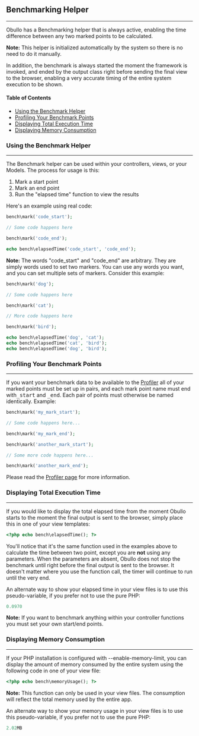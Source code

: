 ## Benchmarking Helper

------

Obullo has a Benchmarking helper that is always active, enabling the time difference between any two marked points to be calculated.

**Note:** This helper is initialized automatically by the system so there is no need to do it manually.

In addition, the benchmark is always started the moment the framework is invoked, and ended by the output class right before sending the final view to the browser, enabling a very accurate timing of the entire system execution to be shown.

#### Table of Contents

<ul>
    <li><a href="#using-the-benchmark-helper">Using the Benchmark Helper</a></li>
    <li><a href="#profiling-your-benchmark-points">Profiling Your Benchmark Points</a></li>
    <li><a href="#displaying-total-execution-time">Displaying Total Execution Time</a></li>
    <li><a href="#displaying-memory-consumption">Displaying Memory Consumption</a></li>
</ul>

### Using the Benchmark Helper <a name="using-the-benchmark-helper"></a>

------

The Benchmark helper can be used within your controllers, views, or your Models. The process for usage is this:

<ol>
   <li>Mark a start point</li>
   <li>Mark an end point</li>
   <li>Run the "elapsed time" function to view the results</li>
</ol>

Here's an example using real code:

```php
bench\mark('code_start');

// Some code happens here

bench\mark('code_end');

echo bench\elapsedTime('code_start', 'code_end');
```

**Note:** The words "code_start" and "code_end" are arbitrary. They are simply words used to set two markers. You can use any words you want, and you can set multiple sets of markers. Consider this example:

```php
bench\mark('dog');

// Some code happens here

bench\mark('cat');

// More code happens here

bench\mark('bird');

echo bench\elapsedTime('dog', 'cat');
echo bench\elapsedTime('cat', 'bird');
echo bench\elapsedTime('dog', 'bird');
```

### Profiling Your Benchmark Points <a name="profiling-your-benchmark-points"></a>

------

If you want your benchmark data to be available to the [Profiler](/docs/advanced/profiling-your-application) all of your marked points must be set up in pairs, and each mark point name must end with<kbd>_start</kbd> and <kbd>_end</kbd>. Each pair of points must otherwise be named identically. Example:

```php
bench\mark('my_mark_start');

// Some code happens here...

bench\mark('my_mark_end');

bench\mark('another_mark_start');

// Some more code happens here...

bench\mark('another_mark_end'); 
```

Please read the [Profiler page](/docs/advanced/profiling-your-application) for more information.

### Displaying Total Execution Time <a name="displaying-total-execution-time"></a>

------

If you would like to display the total elapsed time from the moment Obullo starts to the moment the final output is sent to the browser, simply place this in one of your view templates:

```php
<?php echo bench\elapsedTime(); ?>
```

You'll notice that it's the same function used in the examples above to calculate the time between two point, except you are <b>not</b> using any parameters. When the parameters are absent, Obullo does not stop the benchmark until right before the final output is sent to the browser. It doesn't matter where you use the function call, the timer will continue to run until the very end.

An alternate way to show your elapsed time in your view files is to use this pseudo-variable, if you prefer not to use the pure PHP:

```php
0.0970
```

**Note:** If you want to benchmark anything within your controller functions you must set your own start/end points.

### Displaying Memory Consumption <a name="displaying-memory-consumption"></a>

------

If your PHP installation is configured with --enable-memory-limit, you can display the amount of memory consumed by the entire system using the following code in one of your view file:

```php
<?php echo bench\memoryUsage(); ?>
```

**Note:** This function can only be used in your view files. The consumption will reflect the total memory used by the entire app.

An alternate way to show your memory usage in your view files is to use this pseudo-variable, if you prefer not to use the pure PHP:

```php
2.02MB
```
